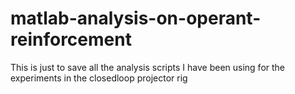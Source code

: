# matlab-analysis-on-operant-reinforcement

This is just to save all the analysis scripts I have been using for the experiments in the closedloop projector rig
